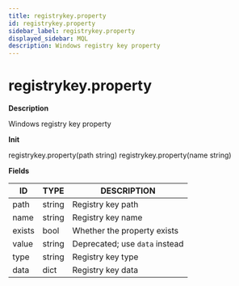 ```yaml
---
title: registrykey.property
id: registrykey.property
sidebar_label: registrykey.property
displayed_sidebar: MQL
description: Windows registry key property
---
```


# registrykey.property

**Description**

Windows registry key property

**Init**

registrykey.property(path string)
registrykey.property(name string)

**Fields**

| ID     | TYPE   | DESCRIPTION                    |
| ------ | ------ | ------------------------------ |
| path   | string | Registry key path              |
| name   | string | Registry key name              |
| exists | bool   | Whether the property exists    |
| value  | string | Deprecated; use `data` instead |
| type   | string | Registry key type              |
| data   | dict   | Registry key data              |
